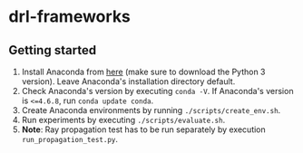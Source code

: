 # drl-frameworks

## Getting started
1. Install Anaconda from [here][miniconda] (make sure to download the Python 3 version). Leave Anaconda's installation directory default.
2. Check Anaconda's version by executing `conda -V`. If Anaconda's version is `<=4.6.8`, run `conda update conda`.
3. Create Anaconda environments by running `./scripts/create_env.sh`.
4. Run experiments by executing `./scripts/evaluate.sh`.
5. **Note**: Ray propagation test has to be run separately by execution `run_propagation_test.py`.

[miniconda]: https://docs.conda.io/en/latest/miniconda.html